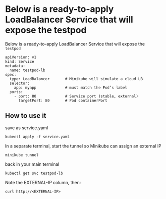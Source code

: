 <!-- Load Balancer Service -->
# Below is a ready-to-apply LoadBalancer Service that will expose the testpod
Below is a ready-to-apply LoadBalancer Service that will expose the ```testpod```
```
apiVersion: v1
kind: Service
metadata:
  name: testpod-lb
spec:
  type: LoadBalancer       # Minikube will simulate a cloud LB
  selector:
    app: myapp             # must match the Pod’s label
  ports:
    - port: 80             # Service port (stable, external)
      targetPort: 80       # Pod containerPort
```

<!-- How to use -->
## How to use it
save as service.yaml
```
kubectl apply -f service.yaml
```

In a separate terminal, start the tunnel so Minikube can assign an external IP
```
minikube tunnel
```

back in your main terminal
```
kubectl get svc testpod-lb
```

Note the EXTERNAL-IP column, then:
```
curl http://<EXTERNAL-IP>
```